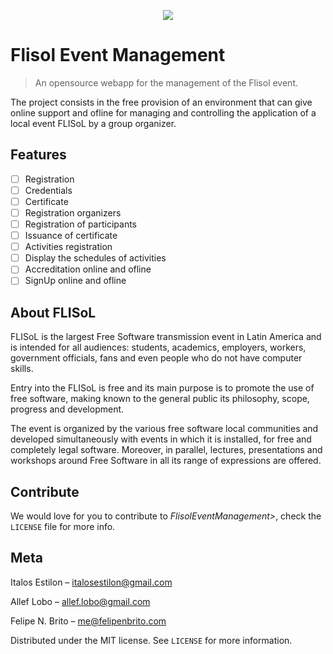 
<p align="center">
  <img style="text-align:center" src="https://github.com/italosestilon/FlisolEventManagement/raw/dev/logo_flisol.png" />
</p>

# Flisol Event Management
> An opensource webapp for the management of the Flisol event.

The project consists in the free provision of an environment that can give online support and ofline for managing and controlling the application of a local event FLISoL by a group organizer.

## Features

- [ ] Registration
- [ ] Credentials
- [ ] Certificate
- [ ] Registration organizers
- [ ] Registration of participants
- [ ] Issuance of certificate
- [ ] Activities registration
- [ ] Display the schedules of activities
- [ ] Accreditation online and ofline
- [ ] SignUp online and ofline

## About FLISoL

FLISoL is the largest Free Software transmission event in Latin America and is intended for all audiences: students, academics, employers, workers, government officials, fans and even people who do not have computer skills.

Entry into the FLISoL is free and its main purpose is to promote the use of free software, making known to the general public its philosophy, scope, progress and development.

The event is organized by the various free software local communities and developed simultaneously with events in which it is installed, for free and completely legal software. Moreover, in parallel, lectures, presentations and workshops around Free Software in all its range of expressions are offered.

## Contribute

We would love for you to contribute to *FlisolEventManagement>*, check the ``LICENSE`` file for more info.

## Meta

Italos Estilon – italosestilon@gmail.com 

Allef Lobo – allef.lobo@gmail.com

Felipe N. Brito – me@felipenbrito.com

Distributed under the MIT license. See ``LICENSE`` for more information.
